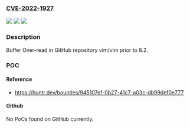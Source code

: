 ### [CVE-2022-1927](https://cve.mitre.org/cgi-bin/cvename.cgi?name=CVE-2022-1927)
![](https://img.shields.io/static/v1?label=Product&message=vim%2Fvim&color=blue)
![](https://img.shields.io/static/v1?label=Version&message=%3C%208.2%20&color=brighgreen)
![](https://img.shields.io/static/v1?label=Vulnerability&message=CWE-126%20Buffer%20Over-read&color=brighgreen)

### Description

Buffer Over-read in GitHub repository vim/vim prior to 8.2.

### POC

#### Reference
- https://huntr.dev/bounties/945107ef-0b27-41c7-a03c-db99def0e777

#### Github
No PoCs found on GitHub currently.


